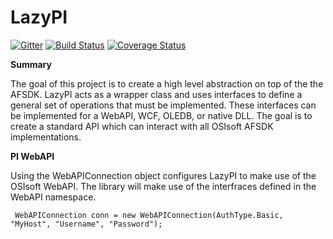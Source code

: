 # LazyPI
[![Gitter](https://badges.gitter.im/dprice809/LazyPI.svg)](https://gitter.im/dprice809/LazyPI?utm_source=badge&utm_medium=badge&utm_campaign=pr-badge) [![Build Status](https://travis-ci.org/dprice809/LazyPI.svg?branch=master)](https://travis-ci.org/dprice809/LazyPI) [![Coverage Status](https://coveralls.io/repos/github/dprice809/LazyPI/badge.svg?branch=master)](https://coveralls.io/github/dprice809/LazyPI?branch=master)

**Summary**

The goal of this project is to create a high level abstraction on top of the the AFSDK. LazyPI acts as a wrapper class and uses interfaces to define a general set of operations that must be implemented. These interfaces can be implemented for a WebAPI, WCF, OLEDB, or native DLL. The goal is to create a standard API which can interact with all OSIsoft AFSDK implementations. 

**PI WebAPI**

Using the WebAPIConnection object configures LazyPI to make use of the OSIsoft WebAPI. The library will make use of the interfraces defined in the WebAPI namespace.

     WebAPIConnection conn = new WebAPIConnection(AuthType.Basic, "MyHost", "Username", "Password");
